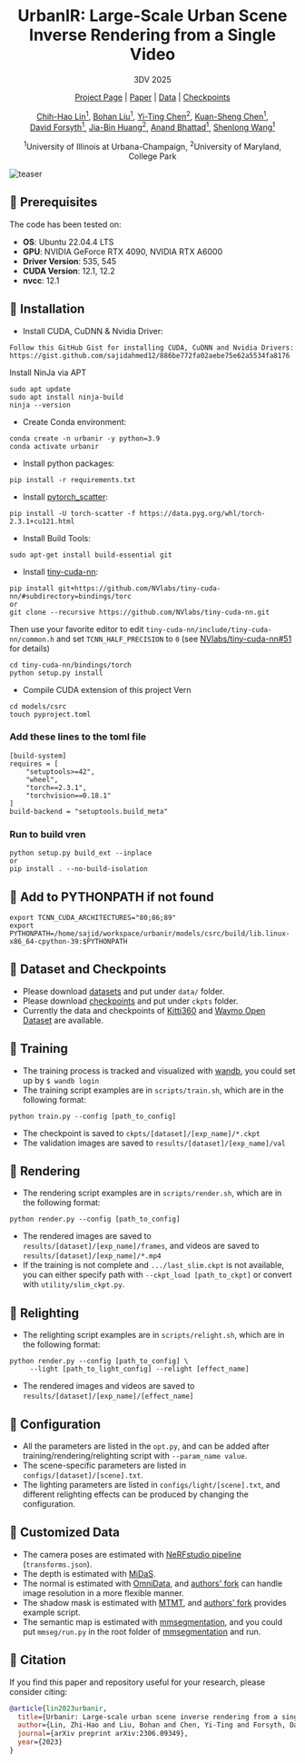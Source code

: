 <h1 align="center"> UrbanIR: Large-Scale Urban Scene </br> Inverse Rendering from a Single Video</h1>
<p align="center">3DV 2025</p>
<p align="center"><a href="https://urbaninverserendering.github.io/" target="_blank">Project Page</a> | <a href="https://arxiv.org/abs/2306.09349" target="_blank">Paper</a> | <a href="https://uofi.box.com/s/c6ocdrqktrbah661cmvw9njcfqu24ric" target="_blank">Data</a> | <a href="https://uofi.box.com/s/4e4ud4dwgwfqwoytz66emywauyrneqxz" target="_blank">Checkpoints</a></p>

<!-- ### [Project Page](https://urbaninverserendering.github.io/) | [Paper](https://arxiv.org/abs/2306.09349) | [Data](https://uofi.box.com/s/c6ocdrqktrbah661cmvw9njcfqu24ric) | [Checkpoints](https://uofi.box.com/s/4e4ud4dwgwfqwoytz66emywauyrneqxz) -->

<p align="center"><a href="https://chih-hao-lin.github.io/" target="_blank">Chih-Hao Lin<sup>1</sup></a>, <a href="https://www.linkedin.com/in/bohanliu524/?locale=en_US" target="_blank">Bohan Liu<sup>1</sup></a>, <a href="https://jamie725.github.io/website/" target="_blank">Yi-Ting Chen<sup>2</sup></a>, <a href="https://www.linkedin.com/in/kuanshengchen" target="_blank">Kuan-Sheng Chen<sup>1</sup></a>, </br> <a href="http://luthuli.cs.uiuc.edu/~daf/" target="_blank">David Forsyth<sup>1</sup></a>, <a href="https://jbhuang0604.github.io/" target="_blank">Jia-Bin Huang<sup>2</sup></a>, <a href="https://anandbhattad.github.io/" target="_blank">Anand Bhattad<sup>1</sup></a>, <a href="https://shenlong.web.illinois.edu/" target="_blank">Shenlong Wang<sup>1</sup></a></p>

<p align="center"> <sup>1</sup>University of Illinois at Urbana-Champaign, <sup>2</sup>University of Maryland, College Park</p>


![teaser](docs/images/teaser.jpg)

## 🔦 Prerequisites
The code has been tested on:
- **OS**: Ubuntu 22.04.4 LTS
- **GPU**: NVIDIA GeForce RTX 4090, NVIDIA RTX A6000
- **Driver Version**: 535, 545
- **CUDA Version**: 12.1, 12.2
- **nvcc**: 12.1

## 🔦 Installation

- Install CUDA, CuDNN & Nvidia Driver:
```
Follow this GitHub Gist for installing CUDA, CuDNN and Nvidia Drivers: https://gist.github.com/sajidahmed12/886be772fa02aebe75e62a5534fa8176
```
Install NinJa via APT
```
sudo apt update
sudo apt install ninja-build
ninja --version
```
- Create Conda environment:
```
conda create -n urbanir -y python=3.9
conda activate urbanir
```
- Install python packages:
```
pip install -r requirements.txt
```
- Install [pytorch_scatter](https://github.com/rusty1s/pytorch_scatter):
```
pip install -U torch-scatter -f https://data.pyg.org/whl/torch-2.3.1+cu121.html
```
- Install Build Tools:
```
sudo apt-get install build-essential git
```
- Install [tiny-cuda-nn](https://github.com/NVlabs/tiny-cuda-nn):
```
pip install git+https://github.com/NVlabs/tiny-cuda-nn/#subdirectory=bindings/torc
or 
git clone --recursive https://github.com/NVlabs/tiny-cuda-nn.git
```
Then use your favorite editor to edit `tiny-cuda-nn/include/tiny-cuda-nn/common.h` and set `TCNN_HALF_PRECISION` to `0` (see [NVlabs/tiny-cuda-nn#51](https://github.com/NVlabs/tiny-cuda-nn/issues/51) for details)


```
cd tiny-cuda-nn/bindings/torch
python setup.py install
```
- Compile CUDA extension of this project Vern 
```
cd models/csrc
touch pyproject.toml
```
### Add these lines to the toml file
```
[build-system]
requires = [
    "setuptools>=42",
    "wheel",
    "torch==2.3.1",
    "torchvision==0.18.1"
]
build-backend = "setuptools.build_meta"
```

### Run to build vren
```
python setup.py build_ext --inplace
or 
pip install . --no-build-isolation
```
## 🔦 Add to PYTHONPATH if not found
```
export TCNN_CUDA_ARCHITECTURES="80;86;89" 
export PYTHONPATH=/home/sajid/workspace/urbanir/models/csrc/build/lib.linux-x86_64-cpython-39:$PYTHONPATH
```

## 🔦 Dataset and Checkpoints
- Please download [datasets](https://uofi.box.com/s/c6ocdrqktrbah661cmvw9njcfqu24ric) and put under `data/` folder.
- Please download [checkpoints](https://uofi.box.com/s/4e4ud4dwgwfqwoytz66emywauyrneqxz) and put under `ckpts` folder.
- Currently the data and checkpoints of [Kitti360](https://www.cvlibs.net/datasets/kitti-360/) and [Waymo Open Dataset](https://waymo.com/open/) are available.

## 🔦 Training
- The training process is tracked and visualized with [wandb](https://github.com/wandb/wandb), you could set up by `$ wandb login`
- The training script examples are in `scripts/train.sh`, which are in the following format:
```
python train.py --config [path_to_config]
```
- The checkpoint is saved to `ckpts/[dataset]/[exp_name]/*.ckpt`
- The validation images are saved to `results/[dataset]/[exp_name]/val`

## 🔦 Rendering
- The rendering script examples are in `scripts/render.sh`, which are in the following format:
```
python render.py --config [path_to_config]
```
- The rendered images are saved to `results/[dataset]/[exp_name]/frames`, and videos are saved to `results/[dataset]/[exp_name]/*.mp4`
- If the training is not complete and `.../last_slim.ckpt` is not available, you can either specify path with `--ckpt_load [path_to_ckpt]` or convert with `utility/slim_ckpt.py`.

## 🔦 Relighting
- The relighting script examples are in `scripts/relight.sh`, which are in the following format:
```
python render.py --config [path_to_config] \
     --light [path_to_light_config] --relight [effect_name]
```
- The rendered images and videos are saved to `results/[dataset]/[exp_name]/[effect_name]`

## 🔦 Configuration
- All the parameters are listed in the `opt.py`, and can be added after training/rendering/relighting script with `--param_name value`.
- The scene-specific parameters are listed in `configs/[dataset]/[scene].txt`.
- The lighting parameters are listed in `configs/light/[scene].txt`, and different relighting effects can be produced by changing the configuration.

## 🔦 Customized Data
- The camera poses are estimated with [NeRFstudio pipeline](https://docs.nerf.studio/quickstart/custom_dataset.html) (`transforms.json`).
- The depth is estimated with [MiDaS](https://github.com/isl-org/MiDaS).
- The normal is estimated with [OmniData](https://github.com/EPFL-VILAB/omnidata), and [authors' fork](https://github.com/zhihao-lin/omnidata) can handle image resolution in a more flexible manner.
- The shadow mask is estimated with [MTMT](https://github.com/eraserNut/MTMT), and [authors' fork](https://github.com/zhihao-lin/MTMT) provides example script.
- The semantic map is estimated with [mmsegmentation](https://github.com/open-mmlab/mmsegmentation), and you could put `mmseg/run.py` in the root folder of [mmsegmentation](https://github.com/open-mmlab/mmsegmentation) and run.


## 🔦 Citation
If you find this paper and repository useful for your research, please consider citing: 
```bibtex
@article{lin2023urbanir,
  title={Urbanir: Large-scale urban scene inverse rendering from a single video},
  author={Lin, Zhi-Hao and Liu, Bohan and Chen, Yi-Ting and Forsyth, David and Huang, Jia-Bin and Bhattad, Anand and Wang, Shenlong},
  journal={arXiv preprint arXiv:2306.09349},
  year={2023}
}
```
